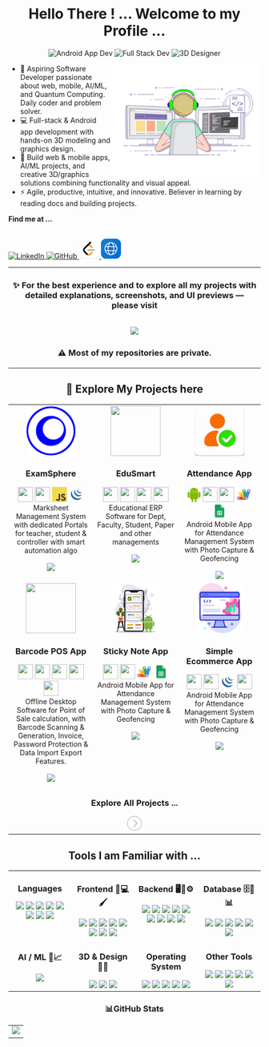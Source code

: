 <h1 align="center">Hello There ! ... Welcome to my Profile ... </h1>

<p align="center">
  <img src="https://img.shields.io/badge/-Android%20App%20Dev-16a34a?style=for-the-badge&logo=android&logoColor=white" alt="Android App Dev" />
  <img src="https://img.shields.io/badge/-Full%20Stack%20Software%20Developer-1d4ed8?style=for-the-badge&logo=visualstudiocode&logoColor=white" alt="Full Stack Dev" />
  <img src="https://img.shields.io/badge/-3D%20Graphics%20Designer-ea580c?style=for-the-badge&logo=blender&logoColor=white" alt="3D Designer" />
</p>


<img align="right" alt="Coding" width="300" src="https://raw.githubusercontent.com/devSouvik/devSouvik/master/gif3.gif">


- 🔭 Aspiring Software Developer passionate about web, mobile, AI/ML, and Quantum Computing. Daily coder and problem solver. 
- 💻 Full-stack & Android app development with hands-on 3D modeling and graphics design.
- 🤖 Build web & mobile apps, AI/ML projects, and creative 3D/graphics solutions combining functionality and visual appeal. 
- ⚡ Agile, productive, intuitive, and innovative. Believer in learning by reading docs and building projects.


<div align="">
<b>Find me at ... </b>
</div>
<br>
<p align="">
  <a href="https://www.linkedin.com/in/agneee/" target="_blank">
    <img src="https://skillicons.dev/icons?i=linkedin" width="40"  alt="LinkedIn" />
  </a>
  <a href="https://github.com/FireStackDev" target="_blank">
    <img src="https://skillicons.dev/icons?i=github" width="40"  alt="GitHub" />
  </a>
  <a href="https://leetcode.com/u/fire_stack_dev/" target="_blank">
    <img src="assets/leetcode.png" width="40"  alt="LeetCode" />
  </a>
  <a href="https://agni-dev.vercel.app/" target="_blank">
    <img src="assets/website.png" width="40"  alt="YouTube" />
  </a>
</p>

<table align="center">
  <tr>
    <td align="center">
      <h3>
        ✨ For the best experience and to explore all my projects with detailed explanations, screenshots, and UI previews — please visit
      </h3>
      <br>
      <a href="https://agni-dev.vercel.app/" target="_blank">
        <img src="https://img.shields.io/badge/My Portfolio Site-16a34a?style=for-the-badge&logoColor=white" />
      </a>
      <br>
      <h3 face="Segoe UI, Tahoma, Verdana, sans-serif" size="6">
        ⚠️ Most of my repositories are <b>private</b>.
      </h3>
    </td>
  </tr>
</table>


<h2 align="center">
🚀 Explore My Projects here 
</h2>

<table width="100%" align="center" cellspacing="0" cellpadding="0">
  <tr width="100%">
    <td align="center" valign="top" width="400" >
      <img src="projects/examsphere/logo.png" width="100" height="100" />
      <h3 >ExamSphere</h3>
      <img src="https://skillicons.dev/icons?i=php" width="30" height="30">
      <img src="https://skillicons.dev/icons?i=bootstrap" width="30" height="30">
      <img src="icons/js.png" width="30" height="30">
      <img src="icons/jquery.png" width="30" height="30">
      <div>
      Marksheet Management System with dedicated Portals for teacher, student & controller with smart automation algo
      </div>
      <br>
      <a href="projects/examsphere/readme.md">
        <img src="https://img.shields.io/badge/Know More-16a34a?style=for-the-badge&logoColor=white" />
      </a>
    </td>
    <td align="center" valign="top">
          <img src="assets/project_2.jpg" width="100" height="100" /><br>
          <h3 size="6">EduSmart</h3>
          <img src="https://skillicons.dev/icons?i=next" width="30" height="30">
          <img src="https://skillicons.dev/icons?i=mui" width="30" height="30">
          <img src="https://skillicons.dev/icons?i=django" width="30" height="30">
          <img src="https://skillicons.dev/icons?i=tailwind" width="30" height="30">
          <!-- <img src="icons/shadcn.png" width="30" height="30"> -->
          <div>
          Educational ERP Software for Dept, Faculty, Student, Paper and other managements
          </div>
          <br>
      <a href="projects/smart_education">
          <img src="https://img.shields.io/badge/Know More-16a34a?style=for-the-badge&logoColor=white" />
      </a>
    </td>
    <td align="center" valign="top" width="400" >
      <img src="projects/attendance app/icon.jpg" width="100" height="100"/><br>
      <h3 size="6"> 
      Attendance App
      </h3>
      <img src="icons/android.png" height="30"> 
      <img src="https://skillicons.dev/icons?i=kotlin" width="30" height="30">
      <img src="https://skillicons.dev/icons?i=gcp" width="30" height="30">
      <img src="icons/appscript.png" width="30" height="30">
      <img src="icons/sheets.webp" width="30" height="30">
      <div>
      Android Mobile App for Attendance Management System with Photo Capture & Geofencing
      </div>
      <br>
      <a href="projects/smart_education">
        <img src="https://img.shields.io/badge/Know More-16a34a?style=for-the-badge&logoColor=white" />
      </a>
    </td>
    
  </tr>
  <tr>
  <td align="center" valign="top" width="400" >
      <img src="projects/barcode_pos/favicon.ico" width="100" height="100" />
      <br>
      <h3 size="6">Barcode POS App</h3>
      <img src="https://skillicons.dev/icons?i=windows" width="30" height="30">
      <img src="https://skillicons.dev/icons?i=electron" width="30" height="30">
      <img src="https://skillicons.dev/icons?i=sqlite" width="30" height="30">
      <img src="https://skillicons.dev/icons?i=js" width="30" height="30">
      <img src="https://skillicons.dev/icons?i=html" width="30" height="30">
      <div>
      Offline Desktop Software for Point of Sale calculation, with Barcode Scanning & Generation, Invoice, Password Protection & Data Import Export Features.
      </div>
      <br>
      <a href="projects/smart_education">
        <img src="https://img.shields.io/badge/Know More-16a34a?style=for-the-badge&logoColor=white" />
      </a>
    </td>
  <td align="center" valign="top" width="400" >
  <img src="assets/android_project_4.png" width="100" height="100" />
      <br>
      <h3 size="6">Sticky Note App</h3>
      <img src="https://skillicons.dev/icons?i=kotlin" width="30" height="30">
      <img src="https://skillicons.dev/icons?i=gcp" width="30" height="30">
      <img src="icons/appscript.png" width="30" height="30">
      <img src="icons/sheets.webp" width="30" height="30">
      <div>  
        Android Mobile App for Attendance Management System with Photo Capture & Geofencing
      </div>
      <br>
      <a href="projects/smart_education">
        <img src="https://img.shields.io/badge/Know More-16a34a?style=for-the-badge&logoColor=white" />
      </a>
  </td>
  <td align="center" valign="top" width="400" >
  <img src="assets/web_project.png" width="100" height="100" />
      <br>
      <h3 size="6">Simple Ecommerce App</h3>
      <img src="https://skillicons.dev/icons?i=django" width="30" height="30">
      <img src="https://skillicons.dev/icons?i=bootstrap" width="30" height="30">
      <img src="icons/jquery.png" width="30" height="30">
      <img src="https://skillicons.dev/icons?i=sqlite" width="30" height="30">
      <div>
      Android Mobile App for Attendance Management System with Photo Capture & Geofencing
      </div>
      <br>
      <a href="projects/smart_education">
        <img src="https://img.shields.io/badge/Know More-16a34a?style=for-the-badge&logoColor=white" />
      </a>
  </td>
  </tr>
  <tr>
  <td colspan="3" align="center" valign="center">
    <h3>
    Explore All Projects ... 
    </h3>
    <img src="icons/circle-right-arrow.png" width="30" />
  </td>
  </tr>
</table>

<h2 align="center">
  Tools I am Familiar with ...
</h2>

<table width="100%" align="center" cellspacing="0" cellpadding="0">
  <tr>
    <td align="center" valign="top" width="25%">
      <h3>Languages</h3>
      <img src="https://skillicons.dev/icons?i=java" width="45" />
      <img src="https://skillicons.dev/icons?i=python" width="45" />
      <img src="https://skillicons.dev/icons?i=c" width="45" />
      <img src="https://skillicons.dev/icons?i=cpp" width="45" />
      <img src="https://skillicons.dev/icons?i=kotlin" width="45" />
      <img src="https://skillicons.dev/icons?i=php" width="45" />
      <img src="https://skillicons.dev/icons?i=bash" width="45" />
      <img src="https://skillicons.dev/icons?i=dart" width="45" />
    </td>
    <td align="center" width="25%" valign="top">
      <h3>Frontend 🎨💻🖌️</h3>
      <img src="https://skillicons.dev/icons?i=html" width="45" />
      <img src="https://skillicons.dev/icons?i=css" width="45" />
      <img src="https://skillicons.dev/icons?i=js" width="45" />
      <img src="https://skillicons.dev/icons?i=bootstrap" width="45" />
      <img src="https://skillicons.dev/icons?i=tailwind" width="45" />
      <img src="https://skillicons.dev/icons?i=jquery" width="45" />
      <img src="https://skillicons.dev/icons?i=flutter" width="45" />
      <img src="https://skillicons.dev/icons?i=react" width="45" />
    </td>
    <td align="center" width="25%" valign="top">
      <h3>Backend 🖥️🔧⚙️</h3>
      <img src="https://skillicons.dev/icons?i=django" width="45" />
      <img src="https://skillicons.dev/icons?i=php" width="45" />
      <img src="https://skillicons.dev/icons?i=nodejs" width="45" />
      <img src="https://skillicons.dev/icons?i=express" width="45" />
      <img src="https://skillicons.dev/icons?i=nextjs" width="45" />
      <img src="https://skillicons.dev/icons?i=kotlin" width="45" />
      <img src="https://skillicons.dev/icons?i=gcp" width="45" />
      <img src="https://skillicons.dev/icons?i=flask" width="45" />
      <img src="https://skillicons.dev/icons?i=wordpress" width="45" />
    </td>
    <td align="center" width="25%" valign="top">
      <h3>Database 🗄️💾📊</h3>
      <img src="https://skillicons.dev/icons?i=mysql" width="45" />
      <img src="https://skillicons.dev/icons?i=postgres" width="45" />
      <img src="https://skillicons.dev/icons?i=mongodb" width="45" />
      <img src="https://skillicons.dev/icons?i=sqlite" width="45" />
      <img src="https://skillicons.dev/icons?i=firebase" width="45" />
      <img src="https://skillicons.dev/icons?i=supabase" width="45" />
    </td>
  </tr>

  <tr>
    <td align="center" width="25%" valign="top">
      <h3>AI / ML 🤖📈</h3>
      <img src="https://skillicons.dev/icons?i=sklearn" width="45" />
    </td>
    <td align="center" width="25%" valign="top">
      <h3>3D & Design 🍩🎨</h3>
      <img src="https://skillicons.dev/icons?i=blender" width="45" />
      <img src="https://skillicons.dev/icons?i=photoshop" width="45" />
      <img src="https://skillicons.dev/icons?i=pr" width="45" />
    </td>
    <td align="center" width="25%" valign="top">
      <h3>Operating System</h3>
      <img src="https://skillicons.dev/icons?i=ubuntu" width="45" />
      <img src="https://skillicons.dev/icons?i=kali" width="45" />
      <img src="https://skillicons.dev/icons?i=debian" width="45" />
      <img src="https://skillicons.dev/icons?i=linux" width="45" />
      <img src="https://skillicons.dev/icons?i=windows" width="45" />
    </td>
    <td align="center" width="25%" valign="top">
      <h3>Other Tools</h3>
      <img src="https://skillicons.dev/icons?i=docker" width="45" />
      <img src="https://skillicons.dev/icons?i=git" width="45" />
      <img src="https://skillicons.dev/icons?i=github" width="45" />
      <img src="https://skillicons.dev/icons?i=netlify" width="45" />
      <img src="https://skillicons.dev/icons?i=postman" width="45" />
      <img src="https://skillicons.dev/icons?i=vercel" width="45" />
    </td>
  </tr>
</table>


<h3 align="center"> 📊GitHub Stats </h3>
<table>
  <tr>
    <td>
      <img src="https://agni-dev.vercel.app/api/github-stats?bytelimit=30000&theme=light&exclude_repo=fork&exclude=Hack,Jupyter%20Notebook">
    </td>
  </tr>
</table>
<img>
